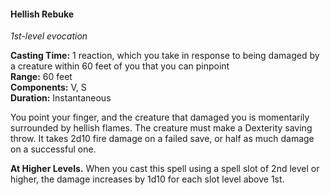 #### Hellish Rebuke
<!-- markdownlint-disable link-image-reference-definitions -->
[_metadata_:spell_school]:- "evocation"
[_metadata_:spell_level]:- "1"
[_metadata_:casting_time_amount]:- "1"
[_metadata_:casting_time_unit]:- "reaction"
[_metadata_:ritual]:- "false"
[_metadata_:range]:- "60 feet"
[_metadata_:target]:- "1 creature"
[_metadata_:components_verbal]:- "true"
[_metadata_:components_somatic]:- "true"
[_metadata_:concentration]:- "false"
[_metadata_:duration]:- "Instantaneous"
[_metadata_:saving_throw]:- "Dexterity"
[_metadata_:saving_throw_success]:- "halves_damage"
[_metadata_:damage_type]:- "fireball"
[_metadata_:damage_formula]:- "2d10"
[_metadata_:compared_to_wotc_srd_5.1]:- "mechanics_same_wording_same"
[_metadata_:compared_to_a5e_srd]:- "added"
<!-- markdownlint-disable-next-line no-emphasis-as-heading -->
_1st-level evocation_

**Casting Time:** 1 reaction, which you take in response to being damaged by a creature within 60 feet of you that you can pinpoint \
**Range:** 60 feet \
**Components:** V, S \
**Duration:** Instantaneous

You point your finger, and the creature that damaged you is momentarily surrounded by hellish flames.
The creature must make a Dexterity saving throw.
It takes 2d10 fire damage on a failed save, or half as much damage on a successful one.

**At Higher Levels.**
When you cast this spell using a spell slot of 2nd level or higher, the damage increases by 1d10 for each slot level above 1st.
